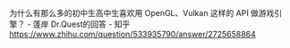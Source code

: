 为什么有那么多的初中生高中生喜欢用 OpenGL、Vulkan 这样的 API 做游戏引擎？ - 蓬岸 Dr.Quest的回答 - 知乎
https://www.zhihu.com/question/533935790/answer/2725658864
